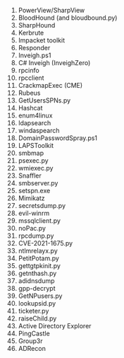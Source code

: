 1. PowerView/SharpView
2. BloodHound (and bloudbound.py)
3. SharpHound
4. Kerbrute
5. Impacket toolkit
6. Responder
7. Inveigh.ps1
8. C# Inveigh (InveighZero)
9. rpcinfo
10. rpcclient
11. CrackmapExec (CME)
12. Rubeus
13. GetUsersSPNs.py
14. Hashcat
15. enum4linux
16. ldapsearch
17. windaspearch
18. DomainPasswordSpray.ps1
19. LAPSToolkit
20. smbmap
21. psexec.py
22. wmiexec.py
23. Snaffler
24. smbserver.py
25. setspn.exe
26. Mimikatz
27. secretsdump.py
28. evil-winrm
29. mssqlclient.py
30. noPac.py
31. rpcdump.py
32. CVE-2021-1675.py
33. ntlmrelayx.py
34. PetitPotam.py
35. gettgtpkinit.py
36. getnthash.py
37. adidnsdump
38. gpp-decrypt
39. GetNPusers.py
40. lookupsid.py
41. ticketer.py
42. raiseChild.py
43. Active Directory Explorer
44. PingCastle
45. Group3r
46. ADRecon

